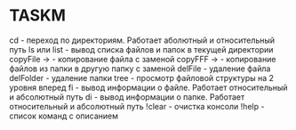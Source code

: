 # TASKM
cd <path> - переход по директориям. Работает аболютный и относительный путь
ls или list - вывод списка файлов и папок в текущей директории
copyFile <path> -> <path> - копирование файла с заменой
copyFFF <path> -> <path> - копирование файлов из папки в другую папку с заменой
delFile <path> - удаление файла
delFolder <path> - удаление папки
tree - просмотр файловой структуры на 2 уровня вперед
fi <path> - вывод информации о файле. Работает относительный и абсолютный путь
di <path> - вывод информации о папке. Работает относительный и абсолютный путь
!clear - очистка консоли
!help - список команд с описанием
